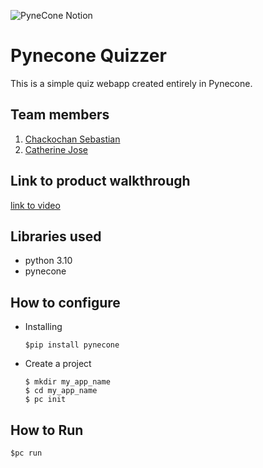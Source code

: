![PyneCone Notion](https://github.com/TH-Activities/saturday-hack-night-template/assets/64391274/1e2cbdc1-829f-409a-8d13-03648d912472)


# Pynecone Quizzer
This is a simple quiz webapp created entirely in Pynecone.
## Team members
1. [Chackochan Sebastian](https://github.com/Chackoseb)
2. [Catherine Jose](https://github.com/cath0806)
## Link to product walkthrough
[link to video](https://www.loom.com/share/21785aee7b4c47a8993d26f509ea683c)
## Libraries used
- python 3.10
- pynecone
## How to configure
- Installing
   ```
   $pip install pynecone
   ```
- Create a project
   ```
   $ mkdir my_app_name
   $ cd my_app_name
   $ pc init
   ```
## How to Run
   ```
   $pc run
   ```
